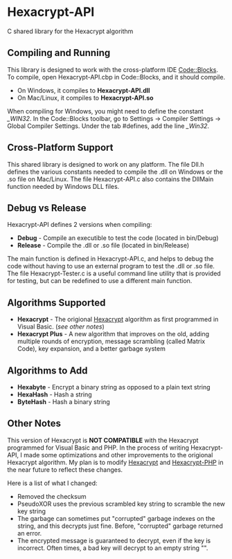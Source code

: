 # Hexacrypt-API
C shared library for the Hexacrypt algorithm

## Compiling and Running
This library is designed to work with the cross-platform IDE [Code::Blocks](http://www.codeblocks.org/). To compile, open Hexacrypt-API.cbp in Code::Blocks, and it should compile.

* On Windows, it compiles to __Hexacrypt-API.dll__
* On Mac/Linux, it compiles to __Hexacrypt-API.so__

When compiling for Windows, you might need to define the constant *\_WIN32*. In the Code::Blocks toolbar, go to Settings -> Compiler Settings -> Global Compiler Settings. Under the tab #defines, add the line *\_Win32*.

## Cross-Platform Support
This shared library is designed to work on any platform. The file Dll.h defines the various constants needed to compile the .dll on Windows or the .so file on Mac/Linux. The file Hexacrypt-API.c also contains the DllMain function needed by Windows DLL files.

## Debug vs Release
Hexacrypt-API defines 2 versions when compiling:

* **Debug** - Compile an executible to test the code (located in bin/Debug)
* **Release** - Compile the .dll or .so file (located in bin/Release)

The main function is defined in Hexacrypt-API.c, and helps to debug the code without having to use an external program to test the .dll or .so file. The file Hexacrypt-Tester.c is a useful command line utility that is provided for testing, but can be redefined to use a different main function.


## Algorithms Supported
* **Hexacrypt** - The origional [Hexacrypt](https://github.com/ComprosoftCEO/Hexacrypt/) algorithm as first programmed in Visual Basic. (*see other notes*)
* **Hexacrypt Plus** - A new algorithm that improves on the old, adding multiple rounds of encryption, message scrambling (called Matrix Code), key expansion, and a better garbage system

## Algorithms to Add
*  **Hexabyte** - Encrypt a binary string as opposed to a plain text string
*  **HexaHash** - Hash a string
*  **ByteHash** - Hash a binary string

## Other Notes
This version of Hexacrypt is __NOT COMPATIBLE__ with the Hexacrypt programmed for Visual Basic and PHP. In the process of writing Hexacrypt-API, I made some optimizations and other improvements to the origional Hexacrypt algorithm. My plan is to modify [Hexacrypt](https://github.com/ComprosoftCEO/Hexacrypt/) and [Hexacrypt-PHP](https://github.com/ComprosoftCEO/Hexacrypt-PHP) in the near future to reflect these changes.

Here is a list of what I changed:
* Removed the checksum
* PseudoXOR uses the previous scrambled key string to scramble the new key string
* The garbage can sometimes put "corrupted" garbage indexes on the string, and this decrypts just fine. Before, "corrupted" garbage returned an error.
* The encrypted message is guaranteed to decrypt, even if the key is incorrect. Often times, a bad key will decrypt to an empty string "".
